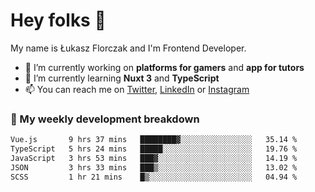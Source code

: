 # Hey folks 👋

My name is Łukasz Florczak and I'm Frontend Developer. 

- 🔭 I’m currently working on **platforms for gamers** and **app for tutors**
- 🌱 I’m currently learning **Nuxt 3** and **TypeScript**
- 📫 You can reach me on [Twitter](https://twitter.com/lukaszflorczak), [LinkedIn](https://pl.linkedin.com/in/lukasz-florczak) or [Instagram](https://instagram.com/lukaszflorczak)


### 🧮 My weekly development breakdown

<!--START_SECTION:waka-->

```txt
Vue.js       9 hrs 37 mins   ████████▓░░░░░░░░░░░░░░░░   35.14 %
TypeScript   5 hrs 24 mins   █████░░░░░░░░░░░░░░░░░░░░   19.76 %
JavaScript   3 hrs 53 mins   ███▓░░░░░░░░░░░░░░░░░░░░░   14.19 %
JSON         3 hrs 33 mins   ███▒░░░░░░░░░░░░░░░░░░░░░   13.02 %
SCSS         1 hr 21 mins    █▒░░░░░░░░░░░░░░░░░░░░░░░   04.94 %
```

<!--END_SECTION:waka-->

<!--
**lukaszflorczak/lukaszflorczak** is a ✨ _special_ ✨ repository because its `README.md` (this file) appears on your GitHub profile.

Here are some ideas to get you started:

- 🔭 I’m currently working on ...
- 🌱 I’m currently learning ...
- 👯 I’m looking to collaborate on ...
- 🤔 I’m looking for help with ...
- 💬 Ask me about ...
- 📫 How to reach me: ...
- 😄 Pronouns: ...
- ⚡ Fun fact: ...
-->
